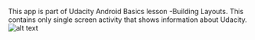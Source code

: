 This app is part of Udacity Android Basics lesson -Building Layouts. This contains only single screen activity that shows information about Udacity.
![alt text](https://drive.google.com/file/d/1SUPJ1Sr2LzOJEaQmBMkfk1d46Zw2AoZ6/view?usp=sharing)
